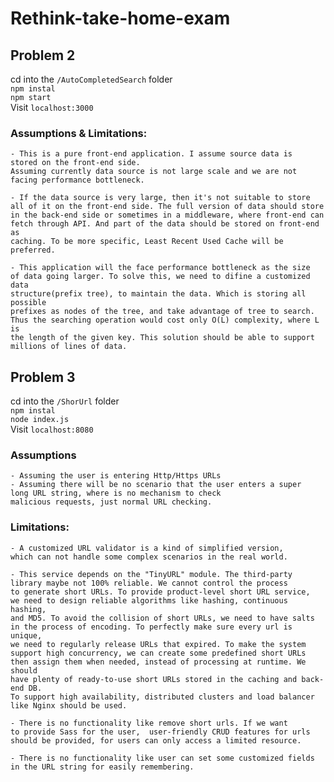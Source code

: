 # Rethink-take-home-exam


## Problem 2 

cd into the `/AutoCompletedSearch` folder \
`npm instal` \
`npm start` \
Visit `localhost:3000` 

### Assumptions & Limitations:

	- This is a pure front-end application. I assume source data is 
	stored on the front-end side. 
	Assuming currently data source is not large scale and we are not 
	facing performance bottleneck.

	- If the data source is very large, then it's not suitable to store 
	all of it on the front-end side. The full version of data should store 
	in the back-end side or sometimes in a middleware, where front-end can 
	fetch through API. And part of the data should be stored on front-end as 
	caching. To be more specific, Least Recent Used Cache will be preferred.

	- This application will the face performance bottleneck as the size 
	of data going larger. To solve this, we need to difine a customized data 
	structure(prefix tree), to maintain the data. Which is storing all possible 
	prefixes as nodes of the tree, and take advantage of tree to search. 
	Thus the searching operation would cost only O(L) complexity, where L is 
	the length of the given key. This solution should be able to support 
	millions of lines of data. 





## Problem 3 

cd into the `/ShorUrl` folder \
`npm instal` \
`node index.js` \
Visit `localhost:8080` 

### Assumptions 

	- Assuming the user is entering Http/Https URLs
	- Assuming there will be no scenario that the user enters a super 
	long URL string, where is no mechanism to check 
	malicious requests, just normal URL checking.


### Limitations:

	- A customized URL validator is a kind of simplified version, 
	which can not handle some complex scenarios in the real world.

	- This service depends on the "TinyURL" module. The third-party 
	library maybe not 100% reliable. We cannot control the process 
	to generate short URLs. To provide product-level short URL service, 
	we need to design reliable algorithms like hashing, continuous hashing, 
	and MD5. To avoid the collision of short URLs, we need to have salts 
	in the process of encoding. To perfectly make sure every url is unique,
	we need to regularly release URLs that expired. To make the system 
	support high concurrency, we can create some predefined short URLs 
	then assign them when needed, instead of processing at runtime. We should 
	have plenty of ready-to-use short URLs stored in the caching and back-end DB. 
	To support high availability, distributed clusters and load balancer 
	like Nginx should be used.   
	
	- There is no functionality like remove short urls. If we want 
	to provide Sass for the user,  user-friendly CRUD features for urls 
	should be provided, for users can only access a limited resource.

	- There is no functionality like user can set some customized fields 
	in the URL string for easily remembering. 
